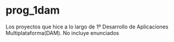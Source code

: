 # prog_1dam
Los proyectos que hice a lo largo de 1º Desarrollo de Aplicaciones Multiplataforma(DAM). No incluye enunciados 
